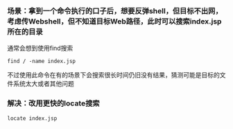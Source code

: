 ### 场景：拿到一个命令执行的口子后，想要反弹shell，但目标不出网，考虑传Webshell，但不知道目标Web路径，此时可以搜索index.jsp所在的目录
通常会想到使用find搜索
```
find / -name index.jsp
```
不过使用此命令在有的场景下会搜索很长时间仍旧没有结果，猜测可能是目标的文件系统太大或者其他问题

### 解决：改用更快的locate搜索
```
locate index.jsp
```
